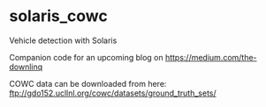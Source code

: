 # solaris_cowc
Vehicle detection with Solaris

Companion code for an upcoming blog on https://medium.com/the-downlinq

COWC data can be downloaded from here: ftp://gdo152.ucllnl.org/cowc/datasets/ground_truth_sets/
